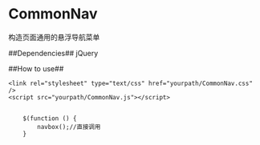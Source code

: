 # CommonNav
构造页面通用的悬浮导航菜单

##Dependencies##
jQuery

##How to use##

	<link rel="stylesheet" type="text/css" href="yourpath/CommonNav.css" />
    <script src="yourpath/CommonNav.js"></script>


	    $(function () {
			navbox();//直接调用
		}



